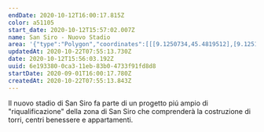 ```yaml
---
endDate: 2020-10-12T16:00:17.815Z
color: a51105
start_date: 2020-10-12T15:57:02.007Z
name: San Siro - Nuovo Stadio
area: '{"type":"Polygon","coordinates":[[[9.1250734,45.4819512],[9.1251417,45.4851842],[9.1240486,45.4855674],[9.1187199,45.484849],[9.11831,45.4840347],[9.1194373,45.4816638],[9.1237754,45.4803465],[9.1250734,45.4819512]]]}'
updatedAt: 2020-10-22T07:55:13.730Z
date: 2020-10-12T15:56:03.192Z
uuid: 6e193380-0ca3-11eb-83b0-4733f91fd8d8
startDate: 2020-09-01T16:00:17.780Z
createdAt: 2020-10-22T07:55:13.843Z
---
```

Il nuovo stadio di San Siro fa parte di un progetto piú ampio di "riqualificazione" della zona di San Siro che comprenderà la costruzione di torri, centri benessere e appartamenti.